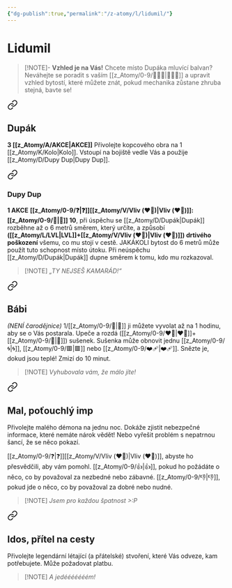 ```yaml
---
{"dg-publish":true,"permalink":"/z-atomy/l/lidumil/"}
---
```


# Lidumil
> [!NOTE]- **Vzhled je na Vás!**
> Chcete místo Dupáka mluvící balvan? Neváhejte se poradit s vaším [[z_Atomy/0-9/🧙🏼‍♂️\|🧙🏼‍♂️]] a upravit vzhled bytostí, které můžete znát, pokud mechanika zůstane zhruba stejná, bavte se!


<div class="transclusion internal-embed is-loaded"><a class="markdown-embed-link" href="/z-atomy/d/dupak/" aria-label="Open link"><svg xmlns="http://www.w3.org/2000/svg" width="24" height="24" viewBox="0 0 24 24" fill="none" stroke="currentColor" stroke-width="2" stroke-linecap="round" stroke-linejoin="round" class="svg-icon lucide-link"><path d="M10 13a5 5 0 0 0 7.54.54l3-3a5 5 0 0 0-7.07-7.07l-1.72 1.71"></path><path d="M14 11a5 5 0 0 0-7.54-.54l-3 3a5 5 0 0 0 7.07 7.07l1.71-1.71"></path></svg></a><div class="markdown-embed">




## Dupák
**3 [[z_Atomy/A/AKCE\|AKCE]]**
Přivolejte kopcového obra na 1 [[z_Atomy/K/Kolo\|Kolo]]. Vstoupí na bojiště vedle Vás a použije [[z_Atomy/D/Dupy Dup\|Dupy Dup]].

<div class="transclusion internal-embed is-loaded"><a class="markdown-embed-link" href="/z-atomy/d/dupy-dup/" aria-label="Open link"><svg xmlns="http://www.w3.org/2000/svg" width="24" height="24" viewBox="0 0 24 24" fill="none" stroke="currentColor" stroke-width="2" stroke-linecap="round" stroke-linejoin="round" class="svg-icon lucide-link"><path d="M10 13a5 5 0 0 0 7.54.54l3-3a5 5 0 0 0-7.07-7.07l-1.72 1.71"></path><path d="M14 11a5 5 0 0 0-7.54-.54l-3 3a5 5 0 0 0 7.07 7.07l1.71-1.71"></path></svg></a><div class="markdown-embed">




### Dupy Dup
**1 AKCE**
**[[z_Atomy/0-9/❓\|❓]][[z_Atomy/V/Vliv (❤️‍🔥)\|Vliv (❤️‍🔥)]]:[[z_Atomy/0-9/📶\|📶]] 10**, při úspěchu se [[z_Atomy/D/Dupák\|Dupák]] rozběhne až o 6 metrů směrem, který určíte, a způsobí **([[z_Atomy/L/LVL\|LVL]]+[[z_Atomy/V/Vliv (❤️‍🔥)\|Vliv (❤️‍🔥)]]) drtivého poškození** všemu, co mu stojí v cestě. JAKÁKOLI bytost do 6 metrů může použít tuto schopnost místo útoku. Při neúspěchu [[z_Atomy/D/Dupák\|Dupák]] dupne směrem k tomu, kdo mu rozkazoval. 

> [!NOTE] *„TY NEJSEŠ KAMARÁD!“*

</div></div>


</div></div>


<div class="transclusion internal-embed is-loaded"><a class="markdown-embed-link" href="/z-atomy/b/babi/" aria-label="Open link"><svg xmlns="http://www.w3.org/2000/svg" width="24" height="24" viewBox="0 0 24 24" fill="none" stroke="currentColor" stroke-width="2" stroke-linecap="round" stroke-linejoin="round" class="svg-icon lucide-link"><path d="M10 13a5 5 0 0 0 7.54.54l3-3a5 5 0 0 0-7.07-7.07l-1.72 1.71"></path><path d="M14 11a5 5 0 0 0-7.54-.54l-3 3a5 5 0 0 0 7.07 7.07l1.71-1.71"></path></svg></a><div class="markdown-embed">




## Bábi
*(NENÍ čarodějnice)*
1/[[z_Atomy/0-9/🔋\|🔋]] ji můžete vyvolat až na 1 hodinu, aby se o Vás postarala. Upeče a rozdá ([[z_Atomy/0-9/❤️‍🔥\|❤️‍🔥]]+[[z_Atomy/0-9/📖\|📖]]) sušenek. Sušenka může obnovit jednu [[z_Atomy/0-9/🌀\|🌀]], [[z_Atomy/0-9/🟥\|🟥]] nebo [[z_Atomy/0-9/❤️‍🩹\|❤️‍🩹]]. Snězte je, dokud jsou teplé! Zmizí do 10 minut.

> [!NOTE] *Vyhubovala vám, že málo jíte!*

</div></div>


<div class="transclusion internal-embed is-loaded"><a class="markdown-embed-link" href="/z-atomy/m/mal-potouchly-imp/" aria-label="Open link"><svg xmlns="http://www.w3.org/2000/svg" width="24" height="24" viewBox="0 0 24 24" fill="none" stroke="currentColor" stroke-width="2" stroke-linecap="round" stroke-linejoin="round" class="svg-icon lucide-link"><path d="M10 13a5 5 0 0 0 7.54.54l3-3a5 5 0 0 0-7.07-7.07l-1.72 1.71"></path><path d="M14 11a5 5 0 0 0-7.54-.54l-3 3a5 5 0 0 0 7.07 7.07l1.71-1.71"></path></svg></a><div class="markdown-embed">




## Mal, poťouchlý imp
Přivolejte malého démona na jednu noc. Dokáže zjistit nebezpečné informace, které nemáte nárok vědět! Nebo vyřešit problém s nepatrnou šancí, že se něco pokazí.

[[z_Atomy/0-9/❓\|❓]][[z_Atomy/V/Vliv (❤️‍🔥)\|Vliv (❤️‍🔥)]], abyste ho přesvědčili, aby vám pomohl. [[z_Atomy/0-9/👍\|👍]], pokud ho požádáte o něco, co by považoval za nezbedné nebo zábavné. [[z_Atomy/0-9/👎\|👎]], pokud jde o něco, co by považoval za dobré nebo nudné.

> [!NOTE] *Jsem pro každou špatnost >:P*

</div></div>


<div class="transclusion internal-embed is-loaded"><a class="markdown-embed-link" href="/z-atomy/i/idos-pritel-na-cesty/" aria-label="Open link"><svg xmlns="http://www.w3.org/2000/svg" width="24" height="24" viewBox="0 0 24 24" fill="none" stroke="currentColor" stroke-width="2" stroke-linecap="round" stroke-linejoin="round" class="svg-icon lucide-link"><path d="M10 13a5 5 0 0 0 7.54.54l3-3a5 5 0 0 0-7.07-7.07l-1.72 1.71"></path><path d="M14 11a5 5 0 0 0-7.54-.54l-3 3a5 5 0 0 0 7.07 7.07l1.71-1.71"></path></svg></a><div class="markdown-embed">




## Idos, přítel na cesty
Přivolejte legendární létající (a přátelské) stvoření, které Vás odveze, kam potřebujete. Může požadovat platbu.

> [!NOTE] *A jedééééééém!*

</div></div>


